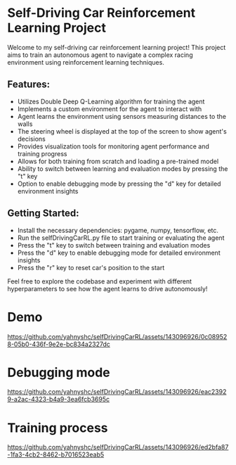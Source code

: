 # Self-Driving Car Reinforcement Learning Project

Welcome to my self-driving car reinforcement learning project! This project aims to train an autonomous agent to navigate a complex racing environment using reinforcement learning techniques.

## Features:
- Utilizes Double Deep Q-Learning algorithm for training the agent
- Implements a custom environment for the agent to interact with
- Agent learns the environment using sensors measuring distances to the walls
- The steering wheel is displayed at the top of the screen to show agent's decisions
- Provides visualization tools for monitoring agent performance and training progress
- Allows for both training from scratch and loading a pre-trained model
- Ability to switch between learning and evaluation modes by pressing the "t" key
- Option to enable debugging mode by pressing the "d" key for detailed environment insights
  
## Getting Started:
- Install the necessary dependencies: pygame, numpy, tensorflow, etc.
- Run the selfDrivingCarRL.py file to start training or evaluating the agent
- Press the "t" key to switch between training and evaluation modes
- Press the "d" key to enable debugging mode for detailed environment insights
- Press the "r" key to reset car's position to the start

Feel free to explore the codebase and experiment with different hyperparameters to see how the agent learns to drive autonomously!

# Demo
https://github.com/yahnyshc/selfDrivingCarRL/assets/143096926/0c089528-05b0-436f-9e2e-bc834a2327dc

# Debugging mode
https://github.com/yahnyshc/selfDrivingCarRL/assets/143096926/eac23929-a2ac-4323-b4a9-3ea6fcb3695c

# Training process
https://github.com/yahnyshc/selfDrivingCarRL/assets/143096926/ed2bfa87-1fa3-4cb2-8462-b7016523eab5



